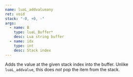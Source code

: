 ```yaml
---
name: luaL_addvalueany
ret: void
stack: "-0, +0, -"
args:
  - name: B
    type: luaL_Buffer*
    desc: Lua string buffer
  - name: idx
    type: int
    desc: Stack index
---
```


Adds the value at the given stack index into the buffer. Unlike `luaL_addvalue`, this does _not_ pop the item from the stack.
